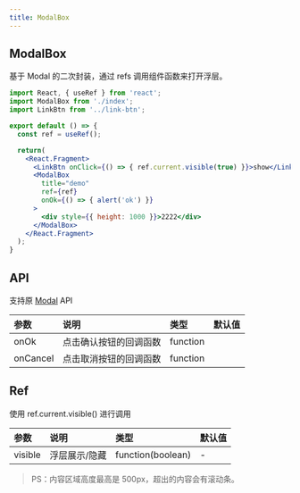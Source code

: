 ```yaml
---
title: ModalBox
---
```


## ModalBox

基于 Modal 的二次封装，通过 refs 调用组件函数来打开浮层。

```jsx
import React, { useRef } from 'react';
import ModalBox from './index';
import LinkBtn from '../link-btn';

export default () => {
  const ref = useRef();

  return(
    <React.Fragment>
      <LinkBtn onClick={() => { ref.current.visible(true) }}>show</LinkBtn>
      <ModalBox
        title="demo"
        ref={ref}
        onOk={() => { alert('ok') }}
      >
        <div style={{ height: 1000 }}>2222</div>
      </ModalBox>
    </React.Fragment>
  );
}
```

## API

支持原 [Modal](https://ant-design.gitee.io/components/modal-cn/) API

|参数|说明|类型|默认值|
|:--|:--|:--|:--|
|onOk|点击确认按钮的回调函数|function||
|onCancel|点击取消按钮的回调函数|function||

## Ref

使用 ref.current.visible() 进行调用

|参数|说明|类型|默认值|
|:--|:--|:--|:--|
|visible|浮层展示/隐藏|function(boolean)|-|

> PS：内容区域高度最高是 500px，超出的内容会有滚动条。
